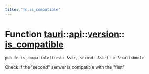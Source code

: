 ```yaml
---
title: "fn.is_compatible"
---
```


# Function [tauri](/docs/api/rust/tauri/../../index.html)::​[api](/docs/api/rust/tauri/../index.html)::​[version](/docs/api/rust/tauri/index.html)::​[is_compatible](/docs/api/rust/tauri/)

    pub fn is_compatible(first: &str, second: &str) -> Result<bool>

Check if the "second" semver is compatible with the "first"
